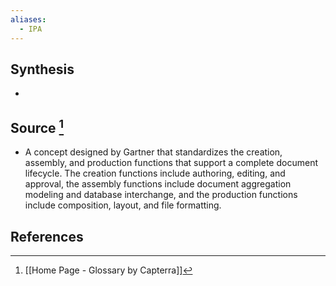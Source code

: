 ```yaml
---
aliases:
  - IPA
---
```

## Synthesis
- 
## Source [^1]
- A concept designed by Gartner that standardizes the creation, assembly, and production functions that support a complete document lifecycle. The creation functions include authoring, editing, and approval, the assembly functions include document aggregation modeling and database interchange, and the production functions include composition, layout, and file formatting.
## References

[^1]: [[Home Page - Glossary by Capterra]]